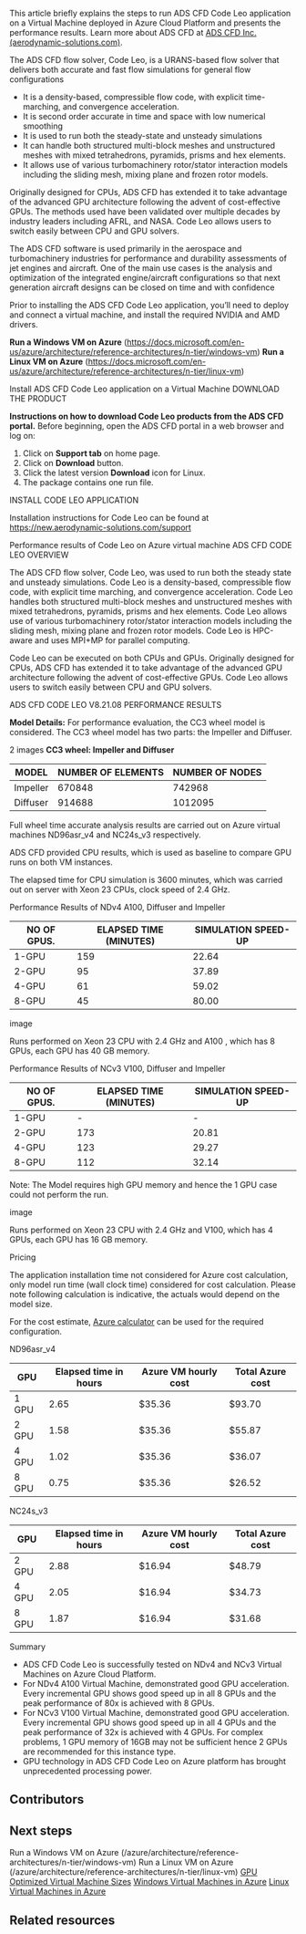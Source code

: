 This article briefly explains the steps to run ADS CFD Code Leo application on a Virtual Machine deployed in Azure Cloud Platform and presents the performance results. Learn more about ADS CFD at [ADS CFD Inc. (aerodynamic-solutions.com)](https://new.aerodynamic-solutions.com).

The ADS CFD flow solver, Code Leo, is a URANS-based flow solver that delivers both accurate and fast flow simulations for general flow configurations
- It is a density-based, compressible flow code, with explicit time-marching, and convergence acceleration.
- It is second order accurate in time and space with low numerical smoothing
- It is used to run both the steady-state and unsteady simulations
- It can handle both structured multi-block meshes and unstructured meshes with mixed tetrahedrons, pyramids, prisms and hex elements.
- It allows use of various turbomachinery rotor/stator interaction models including the sliding mesh, mixing plane and frozen rotor models.

Originally designed for CPUs, ADS CFD has extended it to take advantage of the advanced GPU architecture following the advent of cost-effective GPUs. The methods used have been validated over multiple decades by industry leaders including AFRL, and NASA. Code Leo allows users to switch easily between CPU and GPU solvers.
 
The ADS CFD software is used primarily in the aerospace and turbomachinery industries for performance and durability assessments of jet engines and aircraft. One of the main use cases is the analysis and optimization of the integrated engine/aircraft configurations so that next generation aircraft designs can be closed on time and with confidence

Prior to installing the ADS CFD Code Leo application, you’ll need to deploy and connect a virtual machine, and install the required NVIDIA and AMD drivers. 

**Run a Windows VM on Azure** (https://docs.microsoft.com/en-us/azure/architecture/reference-architectures/n-tier/windows-vm)
**Run a Linux VM on Azure** (https://docs.microsoft.com/en-us/azure/architecture/reference-architectures/n-tier/linux-vm)

Install ADS CFD Code Leo application on a Virtual Machine
DOWNLOAD THE PRODUCT

**Instructions on how to download Code Leo products from the ADS CFD portal.**
Before beginning, open the ADS CFD portal in a web browser and log on:
1. Click on **Support tab** on home page.
1. Click on **Download** button.
1. Click the latest version **Download** icon for Linux.
1. The package contains one run file.

INSTALL CODE LEO APPLICATION

Installation instructions for Code Leo can be found at https://new.aerodynamic-solutions.com/support

Performance results of Code Leo on Azure virtual machine
ADS CFD CODE LEO OVERVIEW

The ADS CFD flow solver, Code Leo, was used to run both the steady state and unsteady simulations. Code Leo is a density-based, compressible flow code, with explicit time marching, and convergence acceleration. Code Leo handles both structured multi-block meshes and unstructured meshes with mixed tetrahedrons, pyramids, prisms and hex elements. Code Leo allows use of various turbomachinery rotor/stator interaction models including the sliding mesh, mixing plane and frozen rotor models. Code Leo is HPC-aware and uses MPI+MP for parallel computing.

Code Leo can be executed on both CPUs and GPUs. Originally designed for CPUs, ADS CFD has extended it to take advantage of the advanced GPU architecture following the advent of cost-effective GPUs. Code Leo allows users to switch easily between CPU and GPU solvers.

ADS CFD CODE LEO V8.21.08 PERFORMANCE RESULTS

**Model Details:**
For performance evaluation, the CC3 wheel model is considered. The CC3 wheel model has two parts: the Impeller and Diffuser.

2 images 
**CC3 wheel: Impeller and Diffuser**

|MODEL  |NUMBER OF ELEMENTS |NUMBER OF NODES  |
|---------|---------|---------|
|Impeller     |   670848      |     742968    |
|Diffuser     |     914688    |     1012095    |

Full wheel time accurate analysis results are carried out on Azure virtual machines ND96asr_v4 and NC24s_v3 respectively.

ADS CFD provided CPU results, which is used as baseline to compare GPU runs on both VM instances.

The elapsed time for CPU simulation is 3600 minutes, which was carried out on server with Xeon 23 CPUs, clock speed of 2.4 GHz.

Performance Results of NDv4 A100, Diffuser and Impeller

|NO OF GPUS. |ELAPSED TIME (MINUTES)|SIMULATION SPEED-UP  |
|---------|---------|---------|
|1-GPU     |    159     |22.64         |
|2-GPU     |       95  | 37.89        |
|4-GPU     |         61|  59.02       |
|8-GPU     |         45|   80.00      |

image 

Runs performed on Xeon 23 CPU with 2.4 GHz and A100 , which has 8 GPUs, each GPU has 40 GB memory.

Performance Results of NCv3 V100, Diffuser and Impeller


|NO OF GPUS. |ELAPSED TIME (MINUTES)|SIMULATION SPEED-UP  |
|---------|---------|---------|
|1-GPU     |    -     |-        |
|2-GPU     |   173      |  20.81       |
|4-GPU     |   123      |  29.27      |
|8-GPU     |   112      |  32.14     |

Note: The Model requires high GPU memory and hence the 1 GPU case could not perform the run.

image 

Runs performed on Xeon 23 CPU with 2.4 GHz and V100, which has 4 GPUs, each GPU has 16 GB memory.

Pricing 

The application installation time not considered for Azure cost calculation, only model run time (wall clock time) considered for cost calculation. Please note following calculation is indicative, the actuals would depend on the model size.

For the cost estimate, [Azure calculator](https://azure.microsoft.com/pricing/calculator) can be used for the required configuration. 

ND96asr_v4

|GPU  |Elapsed time in hours  |Azure VM hourly cost  |Total Azure cost  |
|---------|---------|---------|---------|
|1 GPU     |2.65         |  $35.36       |$93.70         |
|2 GPU    |1.58         |  $35.36       | $55.87        |
|4 GPU    | 1.02        |   $35.36      | $36.07        |
|8 GPU     | 0.75        |  $35.36       | $26.52        |

NC24s_v3


|GPU  |Elapsed time in hours  |Azure VM hourly cost  |Total Azure cost  |
|---------|---------|---------|---------|
|2 GPU    | 2.88      |  $16.94       | $48.79        |
|4 GPU    | 2.05        |   $16.94      | $34.73        |
|8 GPU     |  1.87      |  $16.94       | $31.68        |

Summary

- ADS CFD Code Leo is successfully tested on NDv4 and NCv3 Virtual Machines on Azure Cloud Platform.
- For NDv4 A100 Virtual Machine, demonstrated good GPU acceleration. Every incremental GPU shows good speed up in all 8 GPUs and the peak performance of 80x is achieved with 8 GPUs.
- For NCv3 V100 Virtual Machine, demonstrated good GPU acceleration. Every incremental GPU shows good speed up in all 4 GPUs and the peak performance of 32x is achieved with 4 GPUs. For complex problems, 1 GPU memory of 16GB may not be sufficient hence 2 GPUs are recommended for this instance type.
- GPU technology in ADS CFD Code Leo on Azure platform has brought unprecedented processing power.

## Contributors

## Next steps

Run a Windows VM on Azure (/azure/architecture/reference-architectures/n-tier/windows-vm)
Run a Linux VM on Azure (/azure/architecture/reference-architectures/n-tier/linux-vm)
[GPU Optimized Virtual Machine Sizes](/azure/virtual-machines/sizes-gpu)
[Windows Virtual Machines in Azure](/azure/virtual-machines/windows/overview)
[Linux Virtual Machines in Azure](/azure/virtual-machines/linux/overview)

## Related resources
